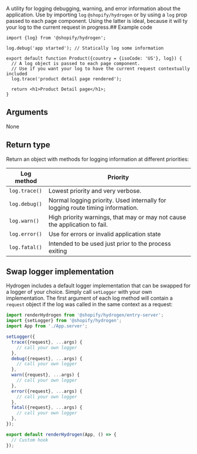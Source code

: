 <!-- This file is generated from source code in the Shopify/hydrogen repo. Edit the files in /packages/hydrogen/src/utilities/isServer and run 'yarn generate-docs' at the root of this repo. For more information, refer to https://github.com/Shopify/shopify-dev/blob/master/content/internal/operations/hydrogen-reference-docs.md. -->

A utility for logging debugging, warning, and error information about the application.
Use by importing `log` `@shopify/hydrogen` or by using a `log` prop passed to each page
component. Using the latter is ideal, because it will ty your log to the current request in progress.## Example code

```tsx
import {log} from '@shopify/hydrogen';

log.debug('app started'); // Statically log some information

export default function Product({country = {isoCode: 'US'}, log}) {
  // A log object is passed to each page component.
  // Use if you want your log to have the current request contextually included
  log.trace('product detail page rendered');

  return <h1>Product Detail page</h1>;
}
```

## Arguments

None

## Return type

Return an object with methods for logging information at different priorities:

| Log method    | Priority                                                                       |
| ------------- | ------------------------------------------------------------------------------ |
| `log.trace()` | Lowest priority and very verbose.                                              |
| `log.debug()` | Normal logging priority. Used internally for logging route timing information. |
| `log.warn()`  | High priority warnings, that may or may not cause the application to fail.     |
| `log.error()` | Use for errors or invalid application state                                    |
| `log.fatal()` | Intended to be used just prior to the process exiting                          |

## Swap logger implementation

Hydrogen includes a default logger implementation that can be swapped for a logger of your choice. Simply call `setLogger` with your own implementation.
The first argument of each log method will contain a `request` object if the log was called in the same context as a request:

```js
import renderHydrogen from '@shopify/hydrogen/entry-server';
import {setLogger} from '@shopify/hydrogen';
import App from './App.server';

setLogger({
  trace({request}, ...args) {
    // call your own logger
  },
  debug({request}, ...args) {
    // call your own logger
  },
  warn({request}, ...args) {
    // call your own logger
  },
  error({request}, ...args) {
    // call your own logger
  },
  fatal({request}, ...args) {
    // call your own logger
  },
});

export default renderHydrogen(App, () => {
  // Custom hook
});
```
